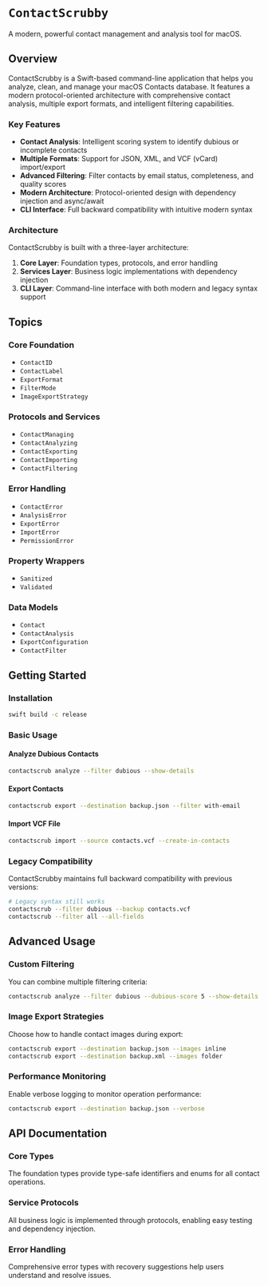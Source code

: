 # ``ContactScrubby``

A modern, powerful contact management and analysis tool for macOS.

## Overview

ContactScrubby is a Swift-based command-line application that helps you analyze, clean, and manage your macOS Contacts database. It features a modern protocol-oriented architecture with comprehensive contact analysis, multiple export formats, and intelligent filtering capabilities.

### Key Features

- **Contact Analysis**: Intelligent scoring system to identify dubious or incomplete contacts
- **Multiple Formats**: Support for JSON, XML, and VCF (vCard) import/export
- **Advanced Filtering**: Filter contacts by email status, completeness, and quality scores
- **Modern Architecture**: Protocol-oriented design with dependency injection and async/await
- **CLI Interface**: Full backward compatibility with intuitive modern syntax

### Architecture

ContactScrubby is built with a three-layer architecture:

1. **Core Layer**: Foundation types, protocols, and error handling
2. **Services Layer**: Business logic implementations with dependency injection
3. **CLI Layer**: Command-line interface with both modern and legacy syntax support

## Topics

### Core Foundation

- ``ContactID``
- ``ContactLabel``
- ``ExportFormat``
- ``FilterMode``
- ``ImageExportStrategy``

### Protocols and Services

- ``ContactManaging``
- ``ContactAnalyzing`` 
- ``ContactExporting``
- ``ContactImporting``
- ``ContactFiltering``

### Error Handling

- ``ContactError``
- ``AnalysisError``
- ``ExportError``
- ``ImportError``
- ``PermissionError``

### Property Wrappers

- ``Sanitized``
- ``Validated``

### Data Models

- ``Contact``
- ``ContactAnalysis``
- ``ExportConfiguration``
- ``ContactFilter``

## Getting Started

### Installation

```bash
swift build -c release
```

### Basic Usage

#### Analyze Dubious Contacts

```bash
contactscrub analyze --filter dubious --show-details
```

#### Export Contacts

```bash
contactscrub export --destination backup.json --filter with-email
```

#### Import VCF File

```bash
contactscrub import --source contacts.vcf --create-in-contacts
```

### Legacy Compatibility

ContactScrubby maintains full backward compatibility with previous versions:

```bash
# Legacy syntax still works
contactscrub --filter dubious --backup contacts.vcf
contactscrub --filter all --all-fields
```

## Advanced Usage

### Custom Filtering

You can combine multiple filtering criteria:

```bash
contactscrub analyze --filter dubious --dubious-score 5 --show-details
```

### Image Export Strategies

Choose how to handle contact images during export:

```bash
contactscrub export --destination backup.json --images inline
contactscrub export --destination backup.xml --images folder
```

### Performance Monitoring

Enable verbose logging to monitor operation performance:

```bash
contactscrub export --destination backup.json --verbose
```

## API Documentation

### Core Types

The foundation types provide type-safe identifiers and enums for all contact operations.

### Service Protocols

All business logic is implemented through protocols, enabling easy testing and dependency injection.

### Error Handling

Comprehensive error types with recovery suggestions help users understand and resolve issues.